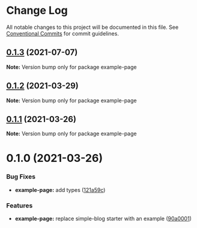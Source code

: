 # Change Log

All notable changes to this project will be documented in this file.
See [Conventional Commits](https://conventionalcommits.org) for commit guidelines.

## [0.1.3](https://github.com/arshad/next-mdx/compare/example-page@0.1.2...example-page@0.1.3) (2021-07-07)

**Note:** Version bump only for package example-page





## [0.1.2](https://github.com/arshad/next-mdx/compare/example-page@0.1.1...example-page@0.1.2) (2021-03-29)

**Note:** Version bump only for package example-page





## [0.1.1](https://github.com/arshad/next-mdx/compare/example-page@0.1.0...example-page@0.1.1) (2021-03-26)

**Note:** Version bump only for package example-page





# 0.1.0 (2021-03-26)


### Bug Fixes

* **example-page:** add types ([121a59c](https://github.com/arshad/next-mdx/commit/121a59cb92b1cccdcc53b36c2e953470c479d13f))


### Features

* **example-page:** replace simple-blog starter with an example ([90a0001](https://github.com/arshad/next-mdx/commit/90a0001175f3c10ea09155f28916023c5d2c7524))
